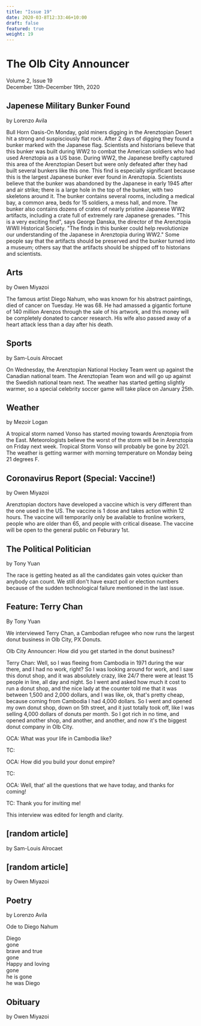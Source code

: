 ```yaml
---
title: "Issue 19"
date: 2020-03-8T12:33:46+10:00
draft: false
featured: true
weight: 19
---
```


# The Olb City Announcer
Volume 2, Issue 19    
December 13th-December 19th, 2020

## Japenese Military Bunker Found
by Lorenzo Avila

Bull Horn Oasis-On Monday, gold miners digging in the Arenztopian Desert hit a strong and suspisciously flat rock. After 2 days of digging they found a bunker marked with the Japanese flag. Scientists and historians believe that this bunker was built during WW2 to combat the American soldiers who had used Arenztopia as a US base. During WW2, the Japanese breifly captured this area of the Arenztopian Desert but were only defeated after they had built several bunkers like this one. This find is especially significant because this is the largest Japanese bunker ever found in Arenztopia. Scientists believe that the bunker was abandoned by the Japanese in early 1945 after and air strike; there is a large hole in the top of the bunker, with two skeletons around it. The bunker contains several rooms, including a medical bay, a common area, beds for 15 soldiers, a mess hall, and more. The bunker also contains dozens of crates of nearly pristine Japanese WW2 artifacts, including a crate full of extremely rare Japanese grenades. "This is a very exciting find", says George Danska, the director of the Arenztopia WWII Historical Society. "The finds in this bunker could help revolutionize our understanding of the Japanese in Arenztopia during WW2." Some people say that the artifacts should be preserved and the bunker turned into a museum; others say that the artifacts should be shipped off to historians and scientists.

## Arts
by Owen Miyazoi

The famous artist Diego Nahum, who was known for his abstract paintings, died of cancer on Tuesday. He was 68. He had amassed a gigantic fortune of 140 million Arenzos through the sale of his artwork, and this money will be completely donated to cancer research. His wife also passed away of a heart attack less than a day after his death.

## Sports
by Sam-Louis Alrocaet

On Wednesday, the Arenztopian National Hockey Team went up against the Canadian national team. The Arenztopian Team won and will go up against the Swedish national team next. The weather has started getting slightly warmer, so a special celebrity soccer game will take place on January 25th. 

## Weather
by Mezoir Logan 

A tropical storm named Vonso has started moving towards Arenztopia from the East. Meteorologists believe the worst of the storm will be in Arenztopia on Friday next week. Tropical Storm Vonso will probably be gone by 2021. The weather is getting warmer with morning temperature on Monday being 21 degrees F.

## Coronavirus Report (Special: Vaccine!)
by Owen Miyazoi

Arenztopian doctors have developed a vaccine which is very different than the one used in the US. The vaccine is 1 dose and takes action within 12 hours. The vaccine will temporarily only be available to fronline workers, people who are older than 65, and people with critical disease. The vaccine will be open to the general public on Feburary 1st.

## The Political Politician
by Tony Yuan

The race is getting heated as all the candidates gain votes quicker than anybody can count. We still don't have exact poll or election numbers because of the sudden technological failure mentioned in the last issue.

## Feature: Terry Chan
By Tony Yuan

We interviewed Terry Chan, a Cambodian refugee who now runs the largest donut business in Olb City, PX Donuts.

Olb City Announcer: How did you get started in the donut business?

Terry Chan: Well, so I was fleeing from Cambodia in 1971 during the war there, and I had no work, right? So I was looking around for work, and I saw this donut shop, and it was absolutely crazy, like 24/7 there were at least 15 people in line, all day and night. So I went and asked how much it cost to run a donut shop, and the nice lady at the counter told me that it was between 1,500 and 2,000 dollars, and I was like, ok, that's pretty cheap, because coming from Cambodia I had 4,000 dollars. So I went and opened my own donut shop, down on 5th street, and it just totally took off, like I was selling 4,000 dollars of donuts per month. So I got rich in no time, and opened another shop, and another, and another, and now it's the biggest donut company in Olb City.

OCA: What was your life in Cambodia like?

TC:

OCA: How did you build your donut empire?

TC:

OCA: Well, that' all the questions that we have today, and thanks for coming!

TC: Thank you for inviting me!

This interview was edited for length and clarity.

## [random article]
by Sam-Louis Alrocaet

## [random article]
by Owen Miyazoi

## Poetry 
by Lorenzo Avila 

Ode to Diego Nahum

Diego     
gone    
brave and true    
gone    
Happy and loving    
gone    
he is gone    
he was Diego   

## Obituary
by Owen Miyazoi
